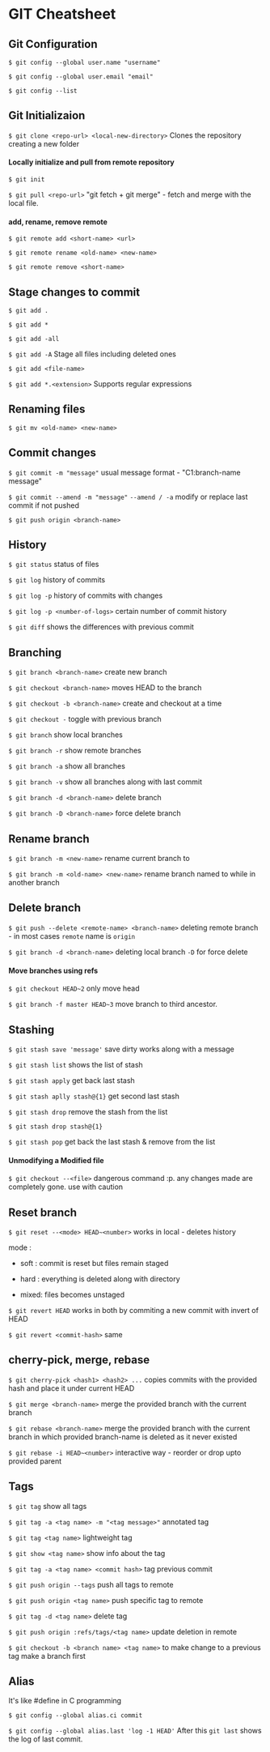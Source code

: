 # GIT Cheatsheet


## Git Configuration

`$ git config --global user.name "username"`

`$ git config --global user.email "email"`

`$ git config --list`


## Git Initializaion
`$ git clone <repo-url> <local-new-directory>` Clones the repository creating a new folder


#### Locally initialize and pull from remote repository
`$ git init` 

`$ git pull <repo-url>` "git fetch + git merge" - fetch and merge with the local file.


#### add, rename, remove remote
`$ git remote add <short-name> <url>`

`$ git remote rename <old-name> <new-name>`

`$ git remote remove <short-name>`



## Stage changes to commit
`$ git add .`

`$ git add *`

`$ git add -all`

`$ git add -A` Stage all files including deleted ones

`$ git add <file-name>`

`$ git add *.<extension>` Supports regular expressions

## Renaming files
`$ git mv <old-name> <new-name>`


## Commit changes
`$ git commit -m "message"` usual message format - "C1:branch-name message"

`$ git commit --amend -m "message"` `--amend / -a` modify or replace last commit if not pushed

`$ git push origin <branch-name>`


## History
`$ git status` status of files

`$ git log` history of commits

`$ git log -p` history of commits with changes

`$ git log -p <number-of-logs>` certain number of commit history

`$ git diff`  shows the differences with previous commit


## Branching 
`$ git branch <branch-name>` create new branch

`$ git checkout <branch-name>` moves HEAD to the branch

`$ git checkout -b <branch-name>` create and checkout at a time

`$ git checkout -` toggle with previous branch

`$ git branch` show local branches

`$ git branch -r` show remote branches

`$ git branch -a` show all branches

`$ git branch -v` show all branches along with last commit

`$ git branch -d <branch-name>` delete branch

`$ git branch -D <branch-name>` force delete branch

## Rename branch
`$ git branch -m <new-name>` rename current branch to <new-name>
 
`$ git branch -m <old-name> <new-name>` rename branch named <old-name> to <new-name> while in another branch
 

## Delete branch
`$ git push --delete <remote-name> <branch-name>` deleting remote branch - in most cases `remote` name is `origin`

`$ git branch -d <branch-name>` deleting local branch `-D` for force delete


#### Move branches using refs
`$ git checkout HEAD~2` only move head

`$ git branch -f master HEAD~3` move branch to third ancestor.



## Stashing 
`$ git stash save 'message'` save dirty works along with a message

`$ git stash list` shows the list of stash

`$ git stash apply` get back last stash

`$ git stash aplly stash@{1}` get second last stash

`$ git stash drop` remove the stash from the list

`$ git stash drop stash@{1}`

`$ git stash pop` get back the last stash & remove from the list


#### Unmodifying a Modified file
`$ git checkout --<file>` dangerous command :p. any changes made are completely gone. use with caution


## Reset branch
`$ git reset --<mode> HEAD~<number>` works in local - deletes history

mode : 
 - soft : commit is reset but files remain staged

 - hard : everything is deleted along with directory

 - mixed: files becomes unstaged


`$ git revert HEAD` works in both by commiting a new commit with invert of HEAD

`$ git revert <commit-hash>` same


## cherry-pick, merge, rebase
`$ git cherry-pick <hash1> <hash2> ...` copies commits with the provided hash and place it under current HEAD

`$ git merge <branch-name>` merge the provided branch with the current branch

`$ git rebase <branch-name>` merge the provided branch with the current branch in which provided branch-name is deleted as it never existed

`$ git rebase -i HEAD~<number>` interactive way - reorder or drop upto provided parent


## Tags

`$ git tag` show all tags

`$ git tag -a <tag name> -m "<tag message>"` annotated tag

`$ git tag <tag name>` lightweight tag

`$ git show <tag name>` show info about the tag

`$ git tag -a <tag name> <commit hash>` tag previous commit

`$ git push origin --tags` push all tags to remote

`$ git push origin <tag name>` push specific tag to remote

`$ git tag -d <tag name>` delete tag

`$ git push origin :refs/tags/<tag name>` update deletion in remote

`$ git checkout -b <branch name> <tag name>` to make change to a previous tag make a branch first


## Alias
It's like #define in C programming

`$ git config --global alias.ci commit`

`$ git config --global alias.last 'log -1 HEAD'` After this `git last` shows the log of last commit.

